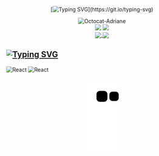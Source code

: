 <div align="center"> 

[![Typing SVG](https://readme-typing-svg.demolab.com?font=Fira+Code&pause=1000&color=DA31F7FF&center=true&vCenter=true&width=435&lines=Hello%2C+my+name+is+Adriane+Maciel;I'm+a+front-end+developer;Welcome+to+my+profile!)](https://git.io/typing-svg)

</div>

<div align="center">
<img width="200px" alt="Octocat-Adriane" src="https://i.postimg.cc/26HV8Q4L/octocat-1664567542809.png" />
</div>

<div align="center">
  <a href = "mailto:contato@adrianemaciel.developer"><img src="https://img.shields.io/badge/Gmail-D14836?style=for-the-badge&logo=gmail&logoColor=white" target="_blank"></a>
  <a href="https://www.linkedin.com/in/adrianemacieldeveloper" target="_blank"><img src="https://img.shields.io/badge/-LinkedIn-%230077B5?style=for-the-badge&logo=linkedin&logoColor=white" target="_blank"></a>
</div>

<div align="center">
  <a href="https://github.com/adrianemaciel">
  <img align="center" height="200em" src="https://github-readme-stats.vercel.app/api/top-langs/?username=adrianemaciel&layout=compact&langs_count=7&theme=dracula" />
  <img align="center" height="200em" src="https://github-readme-stats.vercel.app/api?username=adrianemaciel&show_icons=true&theme=dracula&include_all_commits=true&count_private=true" />
 </div>

          
## <a href="https://git.io/typing-svg"><img src="https://readme-typing-svg.demolab.com?font=Fira+Code&pause=1000&color=DA31F7&repeat=false&width=435&lines=Learning%3A" alt="Typing SVG" /></a>

<div>
  <img align="center" alt="React" width="30" height="40" src="https://cdn.jsdelivr.net/gh/devicons/devicon/icons/react/react-original.svg" />
  <img align="center" alt="React" width="30" height="40" src="https://cdn.jsdelivr.net/gh/devicons/devicon/icons/typescript/typescript-original.svg" />   
</div>

<div align="center"> 

![Snake animation](https://github.com/adrianemaciel/adrianemaciel/blob/output/github-contribution-grid-snake.svg)

</div>

